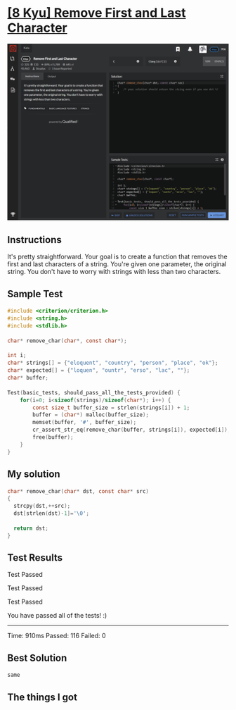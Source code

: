 # [[8 Kyu] Remove First and Last Character]( https://www.codewars.com/kata/56bc28ad5bdaeb48760009b0/train/c )

![image](./Problem.png)


## Instructions

 It's pretty straightforward. Your goal is to create a function that removes the first and last characters of a string. You're given one parameter, the original string. You don't have to worry with strings with less than two characters. 



## Sample Test

```c
#include <criterion/criterion.h>
#include <string.h>
#include <stdlib.h>

char* remove_char(char*, const char*);

int i;
char* strings[] = {"eloquent", "country", "person", "place", "ok"};
char* expected[] = {"loquen", "ountr", "erso", "lac", ""};
char* buffer;

Test(basic_tests, should_pass_all_the_tests_provided) {
    for(i=0; i<sizeof(strings)/sizeof(char*); i++) {
        const size_t buffer_size = strlen(strings[i]) + 1;
        buffer = (char*) malloc(buffer_size);
        memset(buffer, '#', buffer_size);
        cr_assert_str_eq(remove_char(buffer, strings[i]), expected[i]);
        free(buffer);
    }
}
```



## My solution

```c
char* remove_char(char* dst, const char* src)
{ 
  strcpy(dst,++src);
  dst[strlen(dst)-1]='\0';
  
  return dst;
}
```



## Test Results

Test Passed

Test Passed

Test Passed

You have passed all of the tests! :)

---------

 Time: 910ms Passed: 116 Failed: 0 



## Best Solution

```c
same
```



## The things I got

